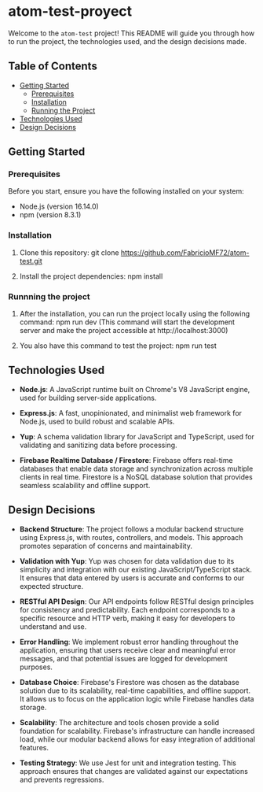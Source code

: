 # atom-test-proyect

Welcome to the `atom-test` project! This README will guide you through how to run the project, the technologies used, and the design decisions made.

## Table of Contents
- [Getting Started](#getting-started)
  - [Prerequisites](#prerequisites)
  - [Installation](#installation)
  - [Running the Project](#running-the-project)
- [Technologies Used](#technologies-used)
- [Design Decisions](#design-decisions)

## Getting Started

### Prerequisites

Before you start, ensure you have the following installed on your system:

- Node.js (version 16.14.0)
- npm (version 8.3.1)

### Installation

1. Clone this repository:
   git clone https://github.com/FabricioMF72/atom-test.git

2. Install the project dependencies:
   npm install

### Runnning the project
1. After the installation, you can run the project locally using the following command:
   npm run dev (This command will start the development server and make the project accessible at http://localhost:3000)

2. You also have this command to test the project:
   npm run test

## Technologies Used

- **Node.js**: A JavaScript runtime built on Chrome's V8 JavaScript engine, used for building server-side applications.

- **Express.js**: A fast, unopinionated, and minimalist web framework for Node.js, used to build robust and scalable APIs.

- **Yup**: A schema validation library for JavaScript and TypeScript, used for validating and sanitizing data before processing.

- **Firebase Realtime Database / Firestore**: Firebase offers real-time databases that enable data storage and synchronization across multiple clients in real time. Firestore is a NoSQL database solution that provides seamless scalability and offline support.

## Design Decisions

- **Backend Structure**: The project follows a modular backend structure using Express.js, with routes, controllers, and models. This approach promotes separation of concerns and maintainability.

- **Validation with Yup**: Yup was chosen for data validation due to its simplicity and integration with our existing JavaScript/TypeScript stack. It ensures that data entered by users is accurate and conforms to our expected structure.

- **RESTful API Design**: Our API endpoints follow RESTful design principles for consistency and predictability. Each endpoint corresponds to a specific resource and HTTP verb, making it easy for developers to understand and use.

- **Error Handling**: We implement robust error handling throughout the application, ensuring that users receive clear and meaningful error messages, and that potential issues are logged for development purposes.

- **Database Choice**: Firebase's Firestore was chosen as the database solution due to its scalability, real-time capabilities, and offline support. It allows us to focus on the application logic while Firebase handles data storage.

- **Scalability**: The architecture and tools chosen provide a solid foundation for scalability. Firebase's infrastructure can handle increased load, while our modular backend allows for easy integration of additional features.

- **Testing Strategy**: We use Jest for unit and integration testing. This approach ensures that changes are validated against our expectations and prevents regressions.
